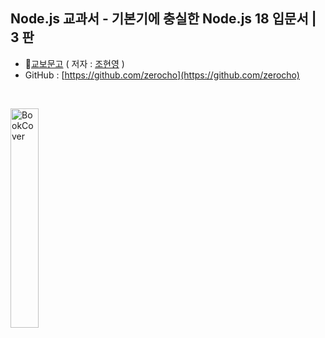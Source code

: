 ## Node.js 교과서 - 기본기에 충실한 Node.js 18 입문서 | 3 판
- :link:[교보문고](https://product.kyobobook.co.kr/detail/S000200437346)  ( 저자 : [조현영](https://www.kyobobook.co.kr/service/profile/information?chrcCode=1000869802) )
- GitHub : [https://github.com/zerocho](https://github.com/zerocho)
<BR/>

<!-- 이미지 사이즈 조정 불가
![책표지](https://contents.kyobobook.co.kr/sih/fit-in/458x0/pdt/9791140702398.jpg)
-->
<!-- 이미지 사이즈 조정 가능 -->
<img src=https://contents.kyobobook.co.kr/sih/fit-in/458x0/pdt/9791140702398.jpg width="30%" height="30%" title="책표지" alt="BookCover"></img>
